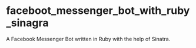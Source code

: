 # faceboot_messenger_bot_with_ruby_sinagra
A Facebook Messenger Bot written in Ruby with the help of Sinatra.
